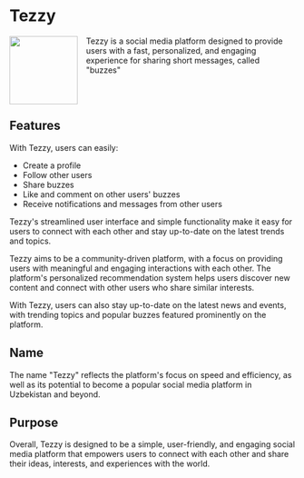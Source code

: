 # Tezzy

<image src="./assets/logo.png" align="left" width="120" style="padding-right: 12px;"/>

Tezzy is a social media platform designed to provide users with a fast, personalized, and engaging experience for sharing short messages, called "buzzes"

<br />
<br />


## Features

With Tezzy, users can easily:

- Create a profile
- Follow other users
- Share buzzes
- Like and comment on other users' buzzes
- Receive notifications and messages from other users

Tezzy's streamlined user interface and simple functionality make it easy for users to connect with each other and stay up-to-date on the latest trends and topics.

Tezzy aims to be a community-driven platform, with a focus on providing users with meaningful and engaging interactions with each other. The platform's personalized recommendation system helps users discover new content and connect with other users who share similar interests.

With Tezzy, users can also stay up-to-date on the latest news and events, with trending topics and popular buzzes featured prominently on the platform.

## Name

The name "Tezzy" reflects the platform's focus on speed and efficiency, as well as its potential to become a popular social media platform in Uzbekistan and beyond.

## Purpose

Overall, Tezzy is designed to be a simple, user-friendly, and engaging social media platform that empowers users to connect with each other and share their ideas, interests, and experiences with the world.

